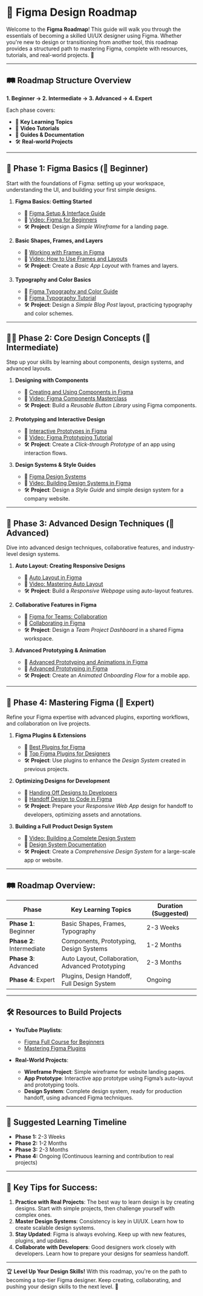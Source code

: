 # 🎨 **Figma Design Roadmap**

Welcome to the **Figma Roadmap**! This guide will walk you through the essentials of becoming a skilled UI/UX designer using Figma. Whether you're new to design or transitioning from another tool, this roadmap provides a structured path to mastering Figma, complete with resources, tutorials, and real-world projects. 🚀

---

## 🛤️ **Roadmap Structure Overview**

**1. Beginner → 2. Intermediate → 3. Advanced → 4. Expert**

Each phase covers:
- 🎯 **Key Learning Topics**
- 🎥 **Video Tutorials**
- 📖 **Guides & Documentation**
- 🛠️ **Real-world Projects**

---

## 🏁 **Phase 1: Figma Basics (🚶 Beginner)**  
Start with the foundations of Figma: setting up your workspace, understanding the UI, and building your first simple designs.

1. **Figma Basics: Getting Started**
   - 📖 [Figma Setup & Interface Guide](https://help.figma.com/hc/en-us/articles/360039823654-Getting-Started-with-Figma)
   - 🎥 [Video: Figma for Beginners](https://www.youtube.com/watch?v=4W4LvJnNegI)
   - 🛠️ **Project**: Design a *Simple Wireframe* for a landing page.

2. **Basic Shapes, Frames, and Layers**
   - 📖 [Working with Frames in Figma](https://help.figma.com/hc/en-us/articles/360041051834-Frames-and-Groups)
   - 🎥 [Video: How to Use Frames and Layouts](https://www.youtube.com/watch?v=HEPLrU1BrS4)
   - 🛠️ **Project**: Create a *Basic App Layout* with frames and layers.

3. **Typography and Color Basics**
   - 📖 [Figma Typography and Color Guide](https://help.figma.com/hc/en-us/articles/360038664593-Create-Text-and-Apply-Text-Properties)
   - 🎥 [Figma Typography Tutorial](https://www.youtube.com/watch?v=QV3mrppd0Ss)
   - 🛠️ **Project**: Design a *Simple Blog Post* layout, practicing typography and color schemes.

---

## 🏃‍♂️ **Phase 2: Core Design Concepts (🏃 Intermediate)**  
Step up your skills by learning about components, design systems, and advanced layouts.

1. **Designing with Components**
   - 📖 [Creating and Using Components in Figma](https://help.figma.com/hc/en-us/articles/360038789934-Create-and-Use-Components)
   - 🎥 [Video: Figma Components Masterclass](https://www.youtube.com/watch?v=HpFfaiETTvg)
   - 🛠️ **Project**: Build a *Reusable Button Library* using Figma components.

2. **Prototyping and Interactive Design**
   - 📖 [Interactive Prototypes in Figma](https://help.figma.com/hc/en-us/articles/360040450373-Create-Prototype-Flows)
   - 🎥 [Video: Figma Prototyping Tutorial](https://www.youtube.com/watch?v=f74awRoTkJ8)
   - 🛠️ **Project**: Create a *Click-through Prototype* of an app using interaction flows.

3. **Design Systems & Style Guides**
   - 📖 [Figma Design Systems](https://help.figma.com/hc/en-us/articles/360039820954-Create-and-Use-Design-Systems-in-Figma)
   - 🎥 [Video: Building Design Systems in Figma](https://www.youtube.com/watch?v=zPBUV-2Gz5I)
   - 🛠️ **Project**: Design a *Style Guide* and simple design system for a company website.

---

## 🚀 **Phase 3: Advanced Design Techniques (🚀 Advanced)**  
Dive into advanced design techniques, collaborative features, and industry-level design systems.

1. **Auto Layout: Creating Responsive Designs**
   - 📖 [Auto Layout in Figma](https://help.figma.com/hc/en-us/articles/360040451373-Create-dynamic-layouts-with-auto-layout)
   - 🎥 [Video: Mastering Auto Layout](https://www.youtube.com/watch?v=FnMLFH3jxRM)
   - 🛠️ **Project**: Build a *Responsive Webpage* using auto-layout features.

2. **Collaborative Features in Figma**
   - 📖 [Figma for Teams: Collaboration](https://help.figma.com/hc/en-us/articles/360040449933-Collaborate-in-Figma)
   - 🎥 [Collaborating in Figma](https://www.youtube.com/watch?v=xAaGu_oB90I)
   - 🛠️ **Project**: Design a *Team Project Dashboard* in a shared Figma workspace.

3. **Advanced Prototyping & Animation**
   - 📖 [Advanced Prototyping and Animations in Figma](https://help.figma.com/hc/en-us/articles/360040449713-Advanced-Prototyping)
   - 🎥 [Advanced Prototyping in Figma](https://www.youtube.com/watch?v=-KQTpDcsHOM)
   - 🛠️ **Project**: Create an *Animated Onboarding Flow* for a mobile app.

---

## 🏅 **Phase 4: Mastering Figma (🏅 Expert)**  
Refine your Figma expertise with advanced plugins, exporting workflows, and collaboration on live projects.

1. **Figma Plugins & Extensions**
   - 📖 [Best Plugins for Figma](https://help.figma.com/hc/en-us/articles/360039790594-Install-and-Use-Plugins-in-Figma)
   - 🎥 [Top Figma Plugins for Designers](https://www.youtube.com/watch?v=lkePaw1t3bU)
   - 🛠️ **Project**: Use plugins to enhance the *Design System* created in previous projects.

2. **Optimizing Designs for Development**
   - 📖 [Handing Off Designs to Developers](https://help.figma.com/hc/en-us/articles/360038789894-Prepare-Designs-for-Handoff)
   - 🎥 [Handoff Design to Code in Figma](https://www.youtube.com/watch?v=aKz_HB-v3XY)
   - 🛠️ **Project**: Prepare your *Responsive Web App* design for handoff to developers, optimizing assets and annotations.

3. **Building a Full Product Design System**
   - 🎥 [Video: Building a Complete Design System](https://www.youtube.com/watch?v=lpYS-MwnCrc)
   - 📖 [Design System Documentation](https://www.designbetter.co/design-systems-handbook)
   - 🛠️ **Project**: Create a *Comprehensive Design System* for a large-scale app or website.

---

## 🛤️ **Roadmap Overview:**

| **Phase**             | **Key Learning Topics**                           | **Duration (Suggested)**  |
|-----------------------|---------------------------------------------------|---------------------------|
| **Phase 1**: Beginner | Basic Shapes, Frames, Typography                  | 2-3 Weeks                 |
| **Phase 2**: Intermediate | Components, Prototyping, Design Systems       | 1-2 Months                |
| **Phase 3**: Advanced  | Auto Layout, Collaboration, Advanced Prototyping | 2-3 Months                |
| **Phase 4**: Expert    | Plugins, Design Handoff, Full Design System      | Ongoing                   |

---

## 🛠️ **Resources to Build Projects**  
- **YouTube Playlists**:
  - [Figma Full Course for Beginners](https://www.youtube.com/playlist?list=PLXDU_eVOJTx6zk5MDjF-CqfNu_gt83Dp4)
  - [Mastering Figma Plugins](https://www.youtube.com/watch?v=lkePaw1t3bU)
  
- **Real-World Projects**:
  - **Wireframe Project**: Simple wireframe for website landing pages.
  - **App Prototype**: Interactive app prototype using Figma’s auto-layout and prototyping tools.
  - **Design System**: Complete design system, ready for production handoff, using advanced Figma techniques.

---

## 📅 **Suggested Learning Timeline**  
- **Phase 1:** 2-3 Weeks  
- **Phase 2:** 1-2 Months  
- **Phase 3:** 2-3 Months  
- **Phase 4:** Ongoing (Continuous learning and contribution to real projects)

---

## 🎯 **Key Tips for Success:**

1. **Practice with Real Projects**: The best way to learn design is by creating designs. Start with simple projects, then challenge yourself with complex ones.
2. **Master Design Systems**: Consistency is key in UI/UX. Learn how to create scalable design systems.
3. **Stay Updated**: Figma is always evolving. Keep up with new features, plugins, and updates.
4. **Collaborate with Developers**: Good designers work closely with developers. Learn how to prepare your designs for seamless handoff.

---

🏆 **Level Up Your Design Skills!** With this roadmap, you're on the path to becoming a top-tier Figma designer. Keep creating, collaborating, and pushing your design skills to the next level. 💪

